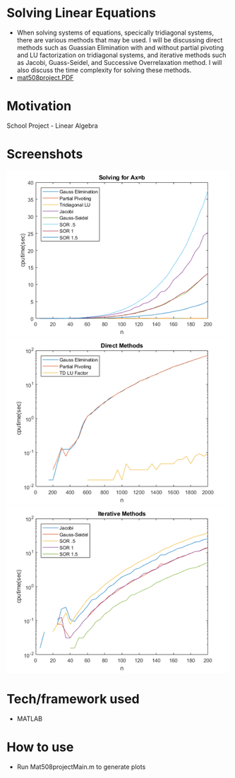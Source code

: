 # Solving Linear Equations
- When solving systems of equations, specically tridiagonal systems, there are various methods that may be used. I will be discussing direct methods such as Guassian Elimination with and without partial pivoting and LU factorization on tridiagonal systems, and iterative methods such as Jacobi, Guass-Seidel, and Successive Overrelaxation method. I will also discuss the time complexity for solving these methods. 
- <a href="SolvingLinearEquations.pdf" target="_blank">mat508project.PDF</a>

# Motivation
School Project - Linear Algebra

# Screenshots
![Alt text](mat508projectfig1.png?raw=true "mat508projectfig1")
![Alt text](mat508projectfig9.png?raw=true "mat508projectfig9")
![Alt text](mat508projectfig12.png?raw=true "mat508projectfig12")

# Tech/framework used
- MATLAB

# How to use
- Run Mat508projectMain.m to generate plots

